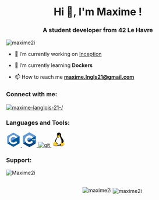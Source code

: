 <h1 align="center">Hi 👋, I'm Maxime !</h1>
<h3 align="center">A student developer from 42 Le Havre</h3>

<p align="left"> <img src="https://komarev.com/ghpvc/?username=maxime2i&label=Profile%20views&color=0e75b6&style=flat" alt="maxime2i" /> </p>

- 🔭 I’m currently working on [Inception](https://github.com/Maxime2i/Inception.git)

- 🌱 I’m currently learning **Dockers**

- 📫 How to reach me **maxime.lngls21@gmail.com**

<h3 align="left">Connect with me:</h3>
<p align="left">
<a href="https://linkedin.com/in/maxime-langlois-21-/" target="blank"><img align="center" src="https://raw.githubusercontent.com/rahuldkjain/github-profile-readme-generator/master/src/images/icons/Social/linked-in-alt.svg" alt="maxime-langlois-21-/" height="30" width="40" /></a>
</p>

<h3 align="left">Languages and Tools:</h3>
<p align="left"> <a href="https://www.cprogramming.com/" target="_blank" rel="noreferrer"> <img src="https://raw.githubusercontent.com/devicons/devicon/master/icons/c/c-original.svg" alt="c" width="40" height="40"/> </a> <a href="https://www.w3schools.com/cpp/" target="_blank" rel="noreferrer"> <img src="https://raw.githubusercontent.com/devicons/devicon/master/icons/cplusplus/cplusplus-original.svg" alt="cplusplus" width="40" height="40"/> </a> <a href="https://git-scm.com/" target="_blank" rel="noreferrer"> <img src="https://www.vectorlogo.zone/logos/git-scm/git-scm-icon.svg" alt="git" width="40" height="40"/> </a> <a href="https://www.linux.org/" target="_blank" rel="noreferrer"> <img src="https://raw.githubusercontent.com/devicons/devicon/master/icons/linux/linux-original.svg" alt="linux" width="40" height="40"/> </a> </p>

<h3 align="left">Support:</h3>
<p><a href="https://www.buymeacoffee.com/Maxime2i"> <img align="left" src="https://cdn.buymeacoffee.com/buttons/v2/default-yellow.png" height="50" width="210" alt="Maxime2i" /></a></p><br><br>

<p><img align="left" src="https://github-readme-stats.vercel.app/api/top-langs?username=maxime2i&show_icons=true&locale=en&layout=compact" alt="maxime2i" /></p>

<p>&nbsp;<img align="center" src="https://github-readme-stats.vercel.app/api?username=maxime2i&show_icons=true&locale=en" alt="maxime2i" /></p>
